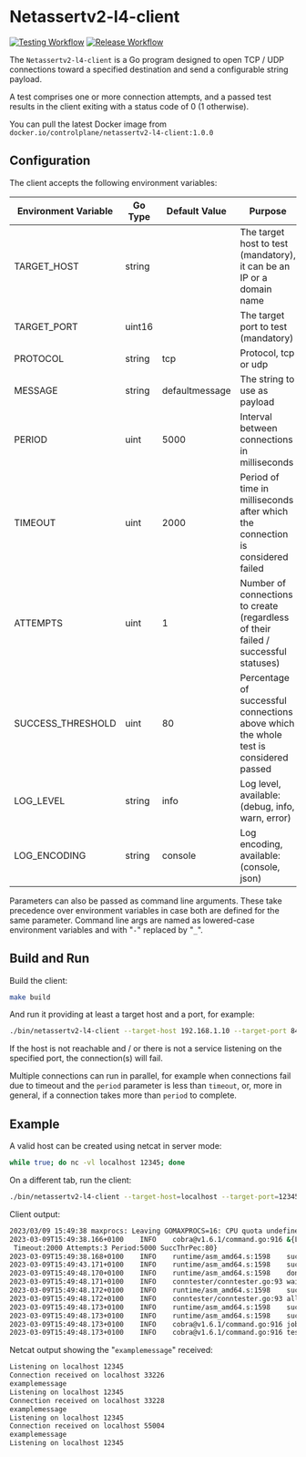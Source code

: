 # Netassertv2-l4-client

[![Testing Workflow][testing_workflow_badge]][testing_workflow_badge]
[![Release Workflow][release_workflow_badge]][release_workflow_badge]

The `Netassertv2-l4-client` is a Go program designed to open TCP / UDP connections toward a specified destination and send a configurable string payload.

A test comprises one or more connection attempts, and a passed test results in the client exiting with a status code of 0 (1 otherwise).

You can pull the latest Docker image from `docker.io/controlplane/netassertv2-l4-client:1.0.0`

## Configuration

The client accepts the following environment variables:

| Environment Variable | Go Type | Default Value | Purpose |
| --- | --- | --- | --- |
| TARGET_HOST | string |  | The target host to test (mandatory), it can be an IP or a domain name |
| TARGET_PORT | uint16 |  | The target port to test (mandatory) |
| PROTOCOL | string | tcp | Protocol, tcp or udp |
| MESSAGE | string | defaultmessage | The string to use as payload |
| PERIOD | uint | 5000 | Interval between connections in milliseconds |
| TIMEOUT | uint | 2000 | Period of time in milliseconds after which the connection is considered failed |
| ATTEMPTS | uint | 1 | Number of connections to create (regardless of their failed / successful statuses) |
| SUCCESS_THRESHOLD | uint | 80 | Percentage of successful connections above which the whole test is considered passed |
| LOG_LEVEL | string | info | Log level, available: (debug, info, warn, error) |
| LOG_ENCODING | string | console | Log encoding, available: (console, json) |

Parameters can also be passed as command line arguments. These take precedence over environment variables in case both are defined for the same parameter. Command line args are named as lowered-case environment variables and with "`-`" replaced by "`_`".

## Build and Run

Build the client:

```bash
make build
```

And run it providing at least a target host and a port, for example:

```bash
./bin/netassertv2-l4-client --target-host 192.168.1.10 --target-port 8443
```

If the host is not reachable and / or there is not a service listening on the specified port, the connection(s) will fail.

Multiple connections can run in parallel, for example when connections fail due to timeout and the `period` parameter is less than `timeout`, or, more in general, if a connection takes more than `period` to complete.

## Example

A valid host can be created using netcat in server mode:

```bash
while true; do nc -vl localhost 12345; done
```

On a different tab, run the client:

```bash
./bin/netassertv2-l4-client --target-host=localhost --target-port=12345 --attempts 3 --message $'examplemessage\n'
```

Client output:

```bash
2023/03/09 15:49:38 maxprocs: Leaving GOMAXPROCS=16: CPU quota undefined
2023-03-09T15:49:38.166+0100	INFO	cobra@v1.6.1/command.go:916	&{LogLevel:info LogEncoding:console Protocol:tcp TargetHost:localhost TargetPort:12345 Message:examplemessage
 Timeout:2000 Attempts:3 Period:5000 SuccThrPec:80}
2023-03-09T15:49:38.168+0100	INFO	runtime/asm_amd64.s:1598	successful connection and data sent to localhost:12345
2023-03-09T15:49:43.171+0100	INFO	runtime/asm_amd64.s:1598	successful connection and data sent to localhost:12345
2023-03-09T15:49:48.170+0100	INFO	runtime/asm_amd64.s:1598	done creating connections
2023-03-09T15:49:48.171+0100	INFO	conntester/conntester.go:93	waiting for connections to stop...
2023-03-09T15:49:48.172+0100	INFO	runtime/asm_amd64.s:1598	successful connection and data sent to localhost:12345
2023-03-09T15:49:48.172+0100	INFO	conntester/conntester.go:93	all connections have finished
2023-03-09T15:49:48.173+0100	INFO	runtime/asm_amd64.s:1598	success rate of: 100
2023-03-09T15:49:48.173+0100	INFO	runtime/asm_amd64.s:1598	success rate greater than threshold: 80
2023-03-09T15:49:48.173+0100	INFO	cobra@v1.6.1/command.go:916	jobs stopped
2023-03-09T15:49:48.173+0100	INFO	cobra@v1.6.1/command.go:916	test passed
```

Netcat output showing the "`examplemessage`" received:

```bash
Listening on localhost 12345
Connection received on localhost 33226
examplemessage
Listening on localhost 12345
Connection received on localhost 33228
examplemessage
Listening on localhost 12345
Connection received on localhost 55004
examplemessage
Listening on localhost 12345
```

[testing_workflow_badge]: https://github.com/controlplaneio/netassertv2-l4-client/workflows/Lint%20and%20Build/badge.svg
[release_workflow_badge]: https://github.com/controlplaneio/netassertv2-l4-client/workflows/Docker%20build%20and%20publish/badge.svg
